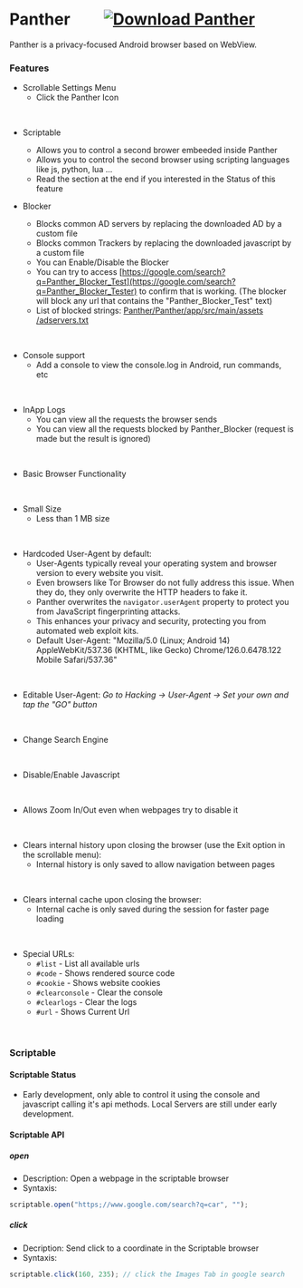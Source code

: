# Panther &nbsp; &nbsp; &nbsp; &nbsp; [![Download Panther](https://img.shields.io/badge/Download-Panther-blue)](https://github.com/StringManolo/Panther/releases/download/V1.0.9/Panther_stable_ver.1.0.9.apk)


Panther is a privacy-focused Android browser based on WebView.  
  

### Features
- Scrollable Settings Menu
  - Click the Panther Icon
<br>

- Scriptable
  - Allows you to control a second brower embeeded inside Panther
  - Allows you to control the second browser using scripting languages like js, python, lua ...
  - Read the section at the end if you interested in the Status of this feature

- Blocker
  - Blocks common AD servers by replacing the downloaded AD by a custom file
  - Blocks common Trackers by replacing the downloaded javascript by a custom file
  - You can Enable/Disable the Blocker
  - You can try to access [https://google.com/search?q=Panther_Blocker_Test](https://google.com/search?q=Panther_Blocker_Tester) to confirm that is working. (The blocker will block any url that contains the "Panther_Blocker_Test" text)
  - List of blocked strings: [Panther/Panther/app/src/main/assets
/adservers.txt](https://github.com/StringManolo/Panther/blob/master/Panther/app/src/main/assets/adservers.txt)
<br>

- Console support
  - Add a console to view the console.log in Android, run commands, etc
<br>  

- InApp Logs
  - You can view all the requests the browser sends
  - You can view all the requests blocked by Panther_Blocker (request is made but the result is ignored)
<br>

- Basic Browser Functionality
<br>

- Small Size
  - Less than 1 MB size
<br> 

- Hardcoded User-Agent by default:
  - User-Agents typically reveal your operating system and browser version to every website you visit.
  - Even browsers like Tor Browser do not fully address this issue. When they do, they only overwrite the HTTP headers to fake it.
  - Panther overwrites the `navigator.userAgent` property to protect you from JavaScript fingerprinting attacks.
  - This enhances your privacy and security, protecting you from automated web exploit kits.
  - Default User-Agent: "Mozilla/5.0 (Linux; Android 14) AppleWebKit/537.36 (KHTML, like Gecko) Chrome/126.0.6478.122 Mobile Safari/537.36"
<br>

- Editable User-Agent: _Go to Hacking -> User-Agent -> Set your own and tap the "GO" button_
<br>

- Change Search Engine
<br>

- Disable/Enable Javascript
<br>

- Allows Zoom In/Out even when webpages try to disable it
<br>

- Clears internal history upon closing the browser (use the Exit option in the scrollable menu):
  - Internal history is only saved to allow navigation between pages
<br>

- Clears internal cache upon closing the browser:
  - Internal cache is only saved during the session for faster page loading
<br>

- Special URLs:
  - `#list` - List all available urls
  - `#code` - Shows rendered source code
  - `#cookie` - Shows website cookies
  - `#clearconsole` - Clear the console
  - `#clearlogs` - Clear the logs
  - `#url` - Shows Current Url
<br>

### Scriptable
#### Scriptable Status
- Early development, only able to control it using the console and javascript calling it's api methods. Local Servers are still under early development.

#### Scriptable API
##### open
- Description: Open a webpage in the scriptable browser  
- Syntaxis:
```javascript
scriptable.open("https;//www.google.com/search?q=car", "");
```

##### click
- Decription: Send click to a coordinate in the Scriptable browser
- Syntaxis:
```javascript
scriptable.click(160, 235); // click the Images Tab in google search
```
